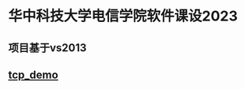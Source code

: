 # 华中科技大学电信学院软件课设2023 
## 项目基于vs2013
## [tcp_demo](https://drive.google.com/file/d/199dKK0LzDCos3XdlcnD0pNXf7IsdrOWC/view?usp=drive_link)
